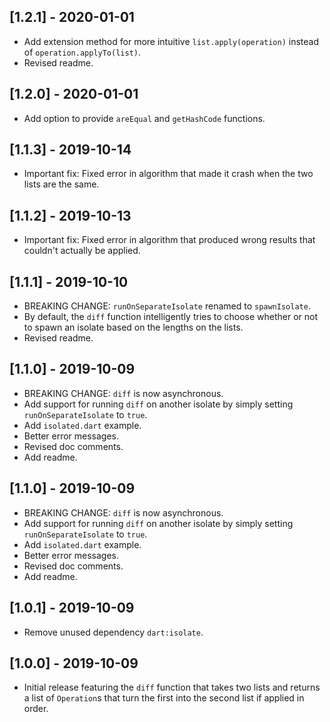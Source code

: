 ## [1.2.1] - 2020-01-01

* Add extension method for more intuitive `list.apply(operation)` instead of `operation.applyTo(list)`.
* Revised readme.

## [1.2.0] - 2020-01-01

* Add option to provide `areEqual` and `getHashCode` functions.

## [1.1.3] - 2019-10-14

* Important fix: Fixed error in algorithm that made it crash when the two lists
  are the same.

## [1.1.2] - 2019-10-13

* Important fix: Fixed error in algorithm that produced wrong results that
  couldn't actually be applied.

## [1.1.1] - 2019-10-10

* BREAKING CHANGE: `runOnSeparateIsolate` renamed to `spawnIsolate`.
* By default, the `diff` function intelligently tries to choose whether or not
  to spawn an isolate based on the lengths on the lists.
* Revised readme.

## [1.1.0] - 2019-10-09

* BREAKING CHANGE: `diff` is now asynchronous.
* Add support for running `diff` on another isolate by simply setting
  `runOnSeparateIsolate` to `true`.
* Add `isolated.dart` example.
* Better error messages.
* Revised doc comments.
* Add readme.

## [1.1.0] - 2019-10-09

* BREAKING CHANGE: `diff` is now asynchronous.
* Add support for running `diff` on another isolate by simply setting
  `runOnSeparateIsolate` to `true`.
* Add `isolated.dart` example.
* Better error messages.
* Revised doc comments.
* Add readme.

## [1.0.1] - 2019-10-09

* Remove unused dependency `dart:isolate`.

## [1.0.0] - 2019-10-09

* Initial release featuring the `diff` function that takes two lists and
  returns a list of `Operation`s that turn the first into the second list if
  applied in order.
